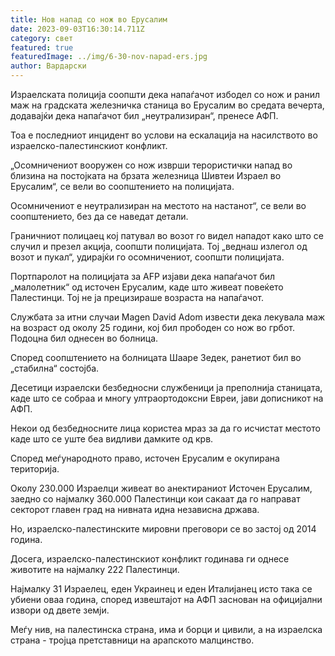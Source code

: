 ```yaml
---
title: Нов напад со нож во Ерусалим
date: 2023-09-03T16:30:14.711Z
category: свет
featured: true
featuredImage: ../img/6-30-nov-napad-ers.jpg
author: Вардарски
---
```

Израелската полиција соопшти дека напаѓачот избодел со нож и ранил маж на градската железничка станица во Ерусалим во средата вечерта, додавајќи дека напаѓачот бил „неутрализиран“, пренесе АФП.

Тоа е последниот инцидент во услови на ескалација на насилството во израелско-палестинскиот конфликт.

„Осомничениот вооружен со нож изврши терористички напад во близина на постојката на брзата железница Шивтеи Израел во Ерусалим“, се вели во соопштението на полицијата.

Осомничениот е неутрализиран на местото на настанот“, се вели во соопштението, без да се наведат детали.

Граничниот полицаец кој патувал во возот го видел нападот како што се случил и презел акција, соопшти полицијата. Тој „веднаш излегол од возот и пукал“, удирајќи го осомничениот, соопшти полицијата.

Портпаролот на полицијата за AFP изјави дека напаѓачот бил „малолетник“ од источен Ерусалим, каде што живеат повеќето Палестинци. Тој не ја прецизираше возраста на напаѓачот.

Службата за итни случаи Magen David Adom извести дека лекувала маж на возраст од околу 25 години, кој бил прободен со нож во грбот. Подоцна бил однесен во болница.

Според соопштението на болницата Шааре Зедек, ранетиот бил во „стабилна“ состојба.

Десетици израелски безбедносни службеници ја преполнија станицата, каде што се собраа и многу ултраортодоксни Евреи, јави дописникот на АФП.

Некои од безбедносните лица користеа мраз за да го исчистат местото каде што се уште беа видливи дамките од крв.

Според меѓународното право, источен Ерусалим е окупирана територија.

Околу 230.000 Израелци живеат во анектираниот Источен Ерусалим, заедно со најмалку 360.000 Палестинци кои сакаат да го направат секторот главен град на нивната идна независна држава.

Но, израелско-палестинските мировни преговори се во застој од 2014 година.

Досега, израелско-палестинскиот конфликт годинава ги однесе животите на најмалку 222 Палестинци.

Најмалку 31 Израелец, еден Украинец и еден Италијанец исто така се убиени оваа година, според извештајот на АФП заснован на официјални извори од двете земји.

Меѓу нив, на палестинска страна, има и борци и цивили, а на израелска страна - тројца претставници на арапското малцинство.